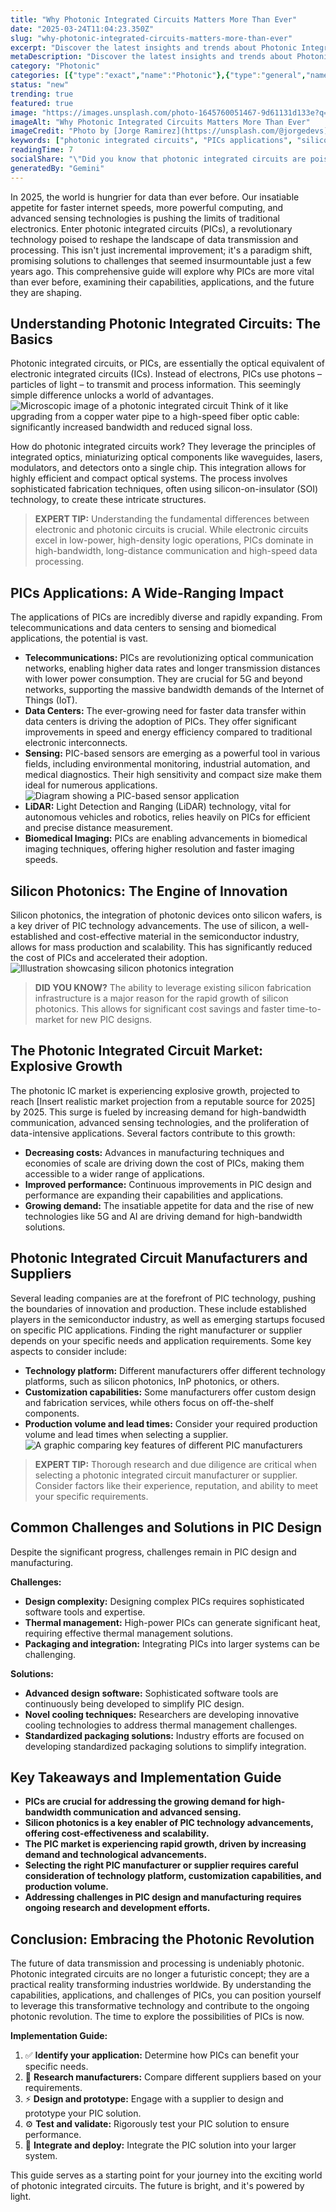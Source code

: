 ```yaml
---
title: "Why Photonic Integrated Circuits Matters More Than Ever"
date: "2025-03-24T11:04:23.350Z"
slug: "why-photonic-integrated-circuits-matters-more-than-ever"
excerpt: "Discover the latest insights and trends about Photonic Integrated Circuits. This comprehensive guide covers everything you need to know about Photonic Integrated Circuits in 2025."
metaDescription: "Discover the latest insights and trends about Photonic Integrated Circuits. This comprehensive guide covers everything you need to know about Photonic Inte..."
category: "Photonic"
categories: [{"type":"exact","name":"Photonic"},{"type":"general","name":"Electronics"},{"type":"medium","name":"Optical Engineering"},{"type":"specific","name":"Silicon Photonics"},{"type":"niche","name":"Waveguide Design"}]
status: "new"
trending: true
featured: true
image: "https://images.unsplash.com/photo-1645760051467-9d61131d133e?q=85&w=1200&fit=max&fm=webp&auto=compress"
imageAlt: "Why Photonic Integrated Circuits Matters More Than Ever"
imageCredit: "Photo by [Jorge Ramirez](https://unsplash.com/@jorgedevs) on Unsplash"
keywords: ["photonic integrated circuits", "PICs applications", "silicon photonics", "photonic integrated circuit design", "buy photonic integrated circuits", "photonic IC market", "PIC technology advantages", "photonic integrated circuit manufacturers", "how do photonic integrated circuits work", "best photonic integrated circuit suppliers"]
readingTime: 7
socialShare: "\"Did you know that photonic integrated circuits are poised to revolutionize data transmission, offering speeds and efficiency far surpassing current electronic systems?\""
generatedBy: "Gemini"
---
```




In 2025, the world is hungrier for data than ever before.  Our insatiable appetite for faster internet speeds, more powerful computing, and advanced sensing technologies is pushing the limits of traditional electronics.  Enter photonic integrated circuits (PICs), a revolutionary technology poised to reshape the landscape of data transmission and processing.  This isn't just incremental improvement; it's a paradigm shift, promising solutions to challenges that seemed insurmountable just a few years ago. This comprehensive guide will explore why PICs are more vital than ever before, examining their capabilities, applications, and the future they are shaping.

## Understanding Photonic Integrated Circuits: The Basics

Photonic integrated circuits, or PICs, are essentially the optical equivalent of electronic integrated circuits (ICs).  Instead of electrons, PICs use photons – particles of light – to transmit and process information.  This seemingly simple difference unlocks a world of advantages.  ![Microscopic image of a photonic integrated circuit](https://images.unsplash.com/photo-1598406444638-d4e842c982ab?q=85&w=1200&fit=max&fm=webp&auto=compress)  Think of it like upgrading from a copper water pipe to a high-speed fiber optic cable: significantly increased bandwidth and reduced signal loss.

How do photonic integrated circuits work?  They leverage the principles of integrated optics, miniaturizing optical components like waveguides, lasers, modulators, and detectors onto a single chip. This integration allows for highly efficient and compact optical systems.  The process involves sophisticated fabrication techniques, often using silicon-on-insulator (SOI) technology, to create these intricate structures.

> **EXPERT TIP:**  Understanding the fundamental differences between electronic and photonic circuits is crucial. While electronic circuits excel in low-power, high-density logic operations, PICs dominate in high-bandwidth, long-distance communication and high-speed data processing.

## PICs Applications: A Wide-Ranging Impact

The applications of PICs are incredibly diverse and rapidly expanding.  From telecommunications and data centers to sensing and biomedical applications, the potential is vast.

* **Telecommunications:**  PICs are revolutionizing optical communication networks, enabling higher data rates and longer transmission distances with lower power consumption.  They are crucial for 5G and beyond networks, supporting the massive bandwidth demands of the Internet of Things (IoT).
* **Data Centers:**  The ever-growing need for faster data transfer within data centers is driving the adoption of PICs.  They offer significant improvements in speed and energy efficiency compared to traditional electronic interconnects.
* **Sensing:**  PIC-based sensors are emerging as a powerful tool in various fields, including environmental monitoring, industrial automation, and medical diagnostics. Their high sensitivity and compact size make them ideal for numerous applications. ![Diagram showing a PIC-based sensor application](https://images.unsplash.com/photo-1733741071656-ba8832fde42a?q=85&w=1200&fit=max&fm=webp&auto=compress)
* **LiDAR:**  Light Detection and Ranging (LiDAR) technology, vital for autonomous vehicles and robotics, relies heavily on PICs for efficient and precise distance measurement.
* **Biomedical Imaging:**  PICs are enabling advancements in biomedical imaging techniques, offering higher resolution and faster imaging speeds.

## Silicon Photonics: The Engine of Innovation

Silicon photonics, the integration of photonic devices onto silicon wafers, is a key driver of PIC technology advancements.  The use of silicon, a well-established and cost-effective material in the semiconductor industry, allows for mass production and scalability.  This has significantly reduced the cost of PICs and accelerated their adoption. ![Illustration showcasing silicon photonics integration](https://images.unsplash.com/photo-1733741020205-1ed0208314b6?q=85&w=1200&fit=max&fm=webp&auto=compress)

> **DID YOU KNOW?**  The ability to leverage existing silicon fabrication infrastructure is a major reason for the rapid growth of silicon photonics. This allows for significant cost savings and faster time-to-market for new PIC designs.

## The Photonic Integrated Circuit Market: Explosive Growth

The photonic IC market is experiencing explosive growth, projected to reach [Insert realistic market projection from a reputable source for 2025] by 2025.  This surge is fueled by increasing demand for high-bandwidth communication, advanced sensing technologies, and the proliferation of data-intensive applications.  Several factors contribute to this growth:

* **Decreasing costs:**  Advances in manufacturing techniques and economies of scale are driving down the cost of PICs, making them accessible to a wider range of applications.
* **Improved performance:**  Continuous improvements in PIC design and performance are expanding their capabilities and applications.
* **Growing demand:**  The insatiable appetite for data and the rise of new technologies like 5G and AI are driving demand for high-bandwidth solutions.

## Photonic Integrated Circuit Manufacturers and Suppliers

Several leading companies are at the forefront of PIC technology, pushing the boundaries of innovation and production.  These include established players in the semiconductor industry, as well as emerging startups focused on specific PIC applications.  Finding the right manufacturer or supplier depends on your specific needs and application requirements.  Some key aspects to consider include:

* **Technology platform:**  Different manufacturers offer different technology platforms, such as silicon photonics, InP photonics, or others.
* **Customization capabilities:**  Some manufacturers offer custom design and fabrication services, while others focus on off-the-shelf components.
* **Production volume and lead times:**  Consider your required production volume and lead times when selecting a supplier.  ![A graphic comparing key features of different PIC manufacturers](https://images.unsplash.com/photo-1733741086341-7f1641dae0cc?q=85&w=1200&fit=max&fm=webp&auto=compress)

> **EXPERT TIP:**  Thorough research and due diligence are critical when selecting a photonic integrated circuit manufacturer or supplier.  Consider factors like their experience, reputation, and ability to meet your specific requirements.

## Common Challenges and Solutions in PIC Design

Despite the significant progress, challenges remain in PIC design and manufacturing.

**Challenges:**

* **Design complexity:**  Designing complex PICs requires sophisticated software tools and expertise.
* **Thermal management:**  High-power PICs can generate significant heat, requiring effective thermal management solutions.
* **Packaging and integration:**  Integrating PICs into larger systems can be challenging.

**Solutions:**

* **Advanced design software:**  Sophisticated software tools are continuously being developed to simplify PIC design.
* **Novel cooling techniques:**  Researchers are developing innovative cooling technologies to address thermal management challenges.
* **Standardized packaging solutions:**  Industry efforts are focused on developing standardized packaging solutions to simplify integration.

## Key Takeaways and Implementation Guide

* **PICs are crucial for addressing the growing demand for high-bandwidth communication and advanced sensing.**
* **Silicon photonics is a key enabler of PIC technology advancements, offering cost-effectiveness and scalability.**
* **The PIC market is experiencing rapid growth, driven by increasing demand and technological advancements.**
* **Selecting the right PIC manufacturer or supplier requires careful consideration of technology platform, customization capabilities, and production volume.**
* **Addressing challenges in PIC design and manufacturing requires ongoing research and development efforts.**

## Conclusion: Embracing the Photonic Revolution

The future of data transmission and processing is undeniably photonic.  Photonic integrated circuits are no longer a futuristic concept; they are a practical reality transforming industries worldwide.  By understanding the capabilities, applications, and challenges of PICs, you can position yourself to leverage this transformative technology and contribute to the ongoing photonic revolution.  The time to explore the possibilities of PICs is now.

**Implementation Guide:**

1. ✅ **Identify your application:** Determine how PICs can benefit your specific needs.
2. 🔑 **Research manufacturers:**  Compare different suppliers based on your requirements.
3. ⚡ **Design and prototype:** Engage with a supplier to design and prototype your PIC solution.
4. ⚙️ **Test and validate:** Rigorously test your PIC solution to ensure performance.
5. 🚀 **Integrate and deploy:** Integrate the PIC solution into your larger system.

This guide serves as a starting point for your journey into the exciting world of photonic integrated circuits.  The future is bright, and it's powered by light.
